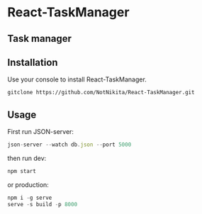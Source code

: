 # React-TaskManager
## Task manager

## Installation

Use your console to install React-TaskManager.

```bash
gitclone https://github.com/NotNikita/React-TaskManager.git
```

## Usage

First run JSON-server:
```javascript
json-server --watch db.json --port 5000
```

then run dev:
```javascript
npm start
```
or production:
```javascript
npm i -g serve
serve -s build -p 8000
```
